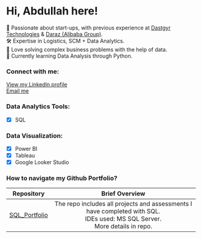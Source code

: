 # Hi, Abdullah here!
🔭 Passionate about start-ups, with previous experience at [Dastgyr Technologies](https://www.linkedin.com/company/dastgyr/) & [Daraz (Alibaba Group)](https://www.linkedin.com/company/daraz).<br>
🛠️ Expertise in Logistics, SCM + Data Analytics.<br>
🤝 Love solving complex business problems with the help of data.<br>
🌱 Currently learning Data Analysis through Python.<br>

### Connect with me:
[View my LinkedIn profile](https://www.linkedin.com/in/abdullah-asghar/) <br>
[Email me](mailto:abdullah.asghar@khi.iba.edu.pk)

### Data Analytics Tools:
- [x] SQL

### Data Visualization:
- [x] Power BI
- [x] Tableau
- [x] Google Looker Studio

### How to navigate my Github Portfolio?

| Repository | Brief Overview |
|:-:|:-:|
| [SQL_Portfolio](https://https://github.com/AbdullahAsghar/SQL_Portfolio)|The repo includes all projects and assessments I have completed with SQL.<br>IDEs used: MS SQL Server.<br>More details in repo.| 


